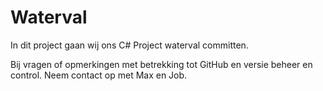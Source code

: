 Waterval
========

In dit project gaan wij ons C# Project waterval committen.

Bij vragen of opmerkingen met betrekking tot GitHub en versie beheer en control. Neem contact op met Max en Job.
